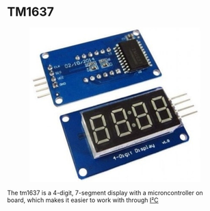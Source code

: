 # TM1637

<div align="center">
<img src="../.assets/TM1637.jpg" alt="TM1637 img" width="400"/>
</div>

The tm1637 is a 4-digit, 7-segment display with a microncontroller on board, which makes it easier to work with through [I²C](https://en.wikipedia.org/wiki/I²C)
